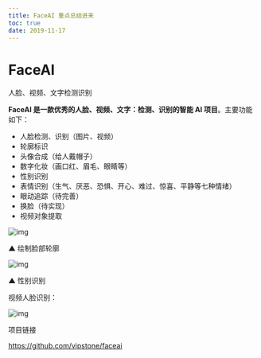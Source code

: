 ```yaml
---
title: FaceAI 重点总结进来
toc: true
date: 2019-11-17
---
```


# FaceAI

人脸、视频、文字检测识别



**FaceAI 是一款优秀的人脸、视频、文字：检测、识别的智能 AI 项目**。主要功能如下：

- 人脸检测、识别（图片、视频）
- 轮廓标识
- 头像合成（给人戴帽子）
- 数字化妆（画口红、眉毛、眼睛等）
- 性别识别
- 表情识别（生气、厌恶、恐惧、开心、难过、惊喜、平静等七种情绪）
- 眼动追踪（待完善）
- 换脸（待实现）
- 视频对象提取



![img](https://mmbiz.qpic.cn/mmbiz_png/VBcD02jFhgkSiadWpeGPpkFSMQVwLtN1xicgicqA4xyIWT2g5UBExf5Fj2jw78wtfEfpw2y9bJEawZAv7ic0NEwfhA/640?tp=webp&wxfrom=5&wx_lazy=1&wx_co=1)

**▲** 绘制脸部轮廓



![img](https://mmbiz.qpic.cn/mmbiz_png/VBcD02jFhgkSiadWpeGPpkFSMQVwLtN1xqrzmg98ZnGN2uAM3nxgPDhicZxRGzgch1seibib9Wo99ARI9AopBUg77g/640?tp=webp&wxfrom=5&wx_lazy=1&wx_co=1)

**▲** 性别识别


视频人脸识别：

![img](https://mmbiz.qpic.cn/mmbiz_gif/VBcD02jFhgkSiadWpeGPpkFSMQVwLtN1xKTcaXZ30iaBgy3UeWoxSncd649y0wWpXvUmiceXyibdrsviawsibyPLmJ0w/640?tp=webp&wxfrom=5&wx_lazy=1)



项目链接

https://github.com/vipstone/faceai
